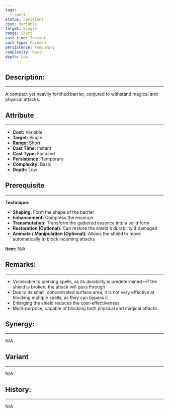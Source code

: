 ```yaml
---
tags:
  - spell
status: revisiont
cost: Variable
target: Single
range: Short
cast time: Instant
cast type: Focused
persistence: Temporary
complexity: Basic
depth: Low
---
```

## Description:  
---  
A compact yet heavily fortified barrier, conjured to withstand magical and physical attacks.  
  
## Attribute  
___  
- __Cost:__ Variable  
- __Target:__ Single  
- __Range:__ Short  
- __Cast Time:__ Instant  
- __Cast Type:__ Focused  
- __Persistence:__ Temporary  
- __Complexity:__ Basic  
- __Depth:__ Low  
  
## Prerequisite  
___  
  
__Technique:__  
  
- __Shaping:__ Form the shape of the barrier  
- __Enhancement:__ Compress the essence  
- __Transmutation:__ Transform the gathered essence into a solid form  
- __Restoration (Optional):__ Can restore the shield's durability if damaged  
- __Animate / Manipulation (Optional):__ Allows the shield to move automatically to block incoming attacks  
  
__Item:__ N/A  
  
## Remarks:  
___  
- Vulnerable to piercing spells, as its durability is predetermined—if the shield is broken, the attack will pass through  
- Due to its small, concentrated surface area, it is not very effective at blocking multiple spells, as they can bypass it  
- Enlarging the shield reduces the cost-effectiveness  
- Multi-purpose, capable of blocking both physical and magical attacks  
  
## Synergy:  
___  
N/A  
  
## Variant  
___  
N/A  
  
## History:  
___  
N/A